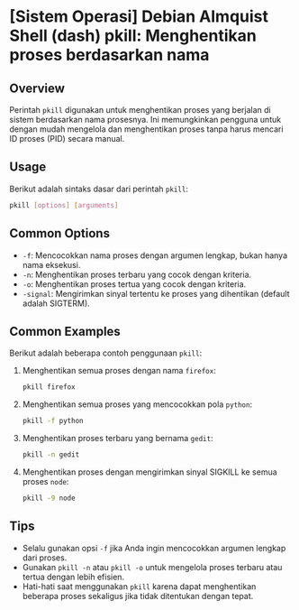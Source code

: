 # [Sistem Operasi] Debian Almquist Shell (dash) pkill: Menghentikan proses berdasarkan nama

## Overview
Perintah `pkill` digunakan untuk menghentikan proses yang berjalan di sistem berdasarkan nama prosesnya. Ini memungkinkan pengguna untuk dengan mudah mengelola dan menghentikan proses tanpa harus mencari ID proses (PID) secara manual.

## Usage
Berikut adalah sintaks dasar dari perintah `pkill`:

```bash
pkill [options] [arguments]
```

## Common Options
- `-f`: Mencocokkan nama proses dengan argumen lengkap, bukan hanya nama eksekusi.
- `-n`: Menghentikan proses terbaru yang cocok dengan kriteria.
- `-o`: Menghentikan proses tertua yang cocok dengan kriteria.
- `-signal`: Mengirimkan sinyal tertentu ke proses yang dihentikan (default adalah SIGTERM).

## Common Examples
Berikut adalah beberapa contoh penggunaan `pkill`:

1. Menghentikan semua proses dengan nama `firefox`:
   ```bash
   pkill firefox
   ```

2. Menghentikan semua proses yang mencocokkan pola `python`:
   ```bash
   pkill -f python
   ```

3. Menghentikan proses terbaru yang bernama `gedit`:
   ```bash
   pkill -n gedit
   ```

4. Menghentikan proses dengan mengirimkan sinyal SIGKILL ke semua proses `node`:
   ```bash
   pkill -9 node
   ```

## Tips
- Selalu gunakan opsi `-f` jika Anda ingin mencocokkan argumen lengkap dari proses.
- Gunakan `pkill -n` atau `pkill -o` untuk mengelola proses terbaru atau tertua dengan lebih efisien.
- Hati-hati saat menggunakan `pkill` karena dapat menghentikan beberapa proses sekaligus jika tidak ditentukan dengan tepat.